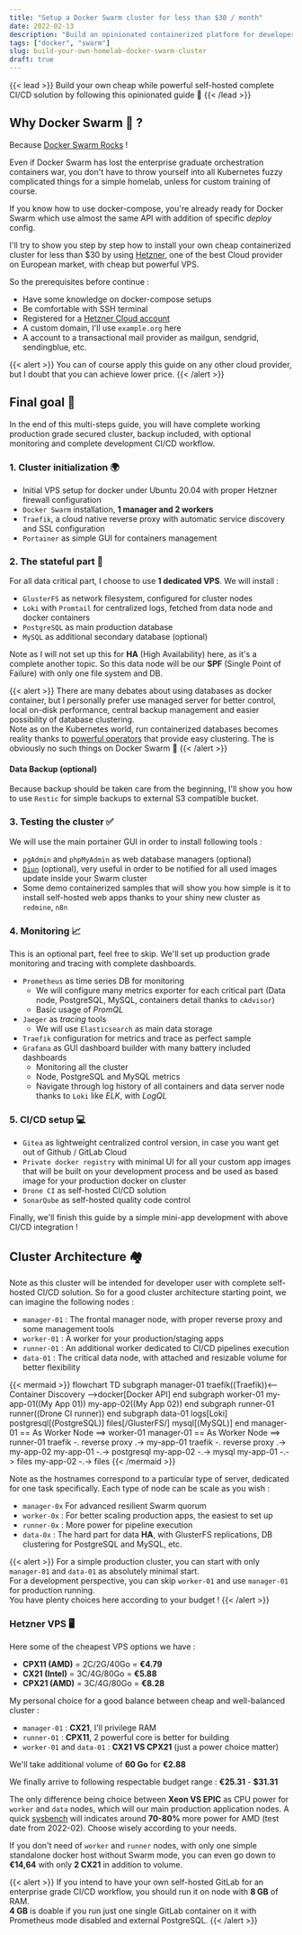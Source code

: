 ```yaml
---
title: "Setup a Docker Swarm cluster for less than $30 / month"
date: 2022-02-13
description: "Build an opinionated containerized platform for developer..."
tags: ["docker", "swarm"]
slug: build-your-own-homelab-docker-swarm-cluster
draft: true
---
```


{{< lead >}}
Build your own cheap while powerful self-hosted complete CI/CD solution by following this opinionated guide 🎉
{{< /lead >}}

## Why Docker Swarm 🧐 ?

Because [Docker Swarm Rocks](https://dockerswarm.rocks/) !

Even if Docker Swarm has lost the enterprise graduate orchestration containers war, you don't have to throw yourself into all Kubernetes fuzzy complicated things for a simple homelab, unless for custom training of course.

If you know how to use docker-compose, you're already ready for Docker Swarm which use almost the same API with addition of specific *deploy* config.

I'll try to show you step by step how to install your own cheap containerized cluster for less than $30 by using [Hetzner](https://www.hetzner.com/), one of the best Cloud provider on European market, with cheap but powerful VPS.

So the prerequisites before continue :

* Have some knowledge on docker-compose setups
* Be comfortable with SSH terminal
* Registered for a [Hetzner Cloud account](https://accounts.hetzner.com/signUp)
* A custom domain, I'll use `example.org` here
* A account to a transactional mail provider as mailgun, sendgrid, sendingblue, etc.

{{< alert >}}
You can of course apply this guide on any other cloud provider, but I doubt that you can achieve lower price.
{{< /alert >}}

## Final goal 🎯

In the end of this multi-steps guide, you will have complete working production grade secured cluster, backup included, with optional monitoring and complete development CI/CD workflow.

### 1. Cluster initialization 🌍

* Initial VPS setup for docker under Ubuntu 20.04 with proper Hetzner firewall configuration
* `Docker Swarm` installation, **1 manager and 2 workers**
* `Traefik`, a cloud native reverse proxy with automatic service discovery and SSL configuration
* `Portainer` as simple GUI for containers management

### 2. The stateful part 💾

For all data critical part, I choose to use **1 dedicated VPS**. We will install :

* `GlusterFS` as network filesystem, configured for cluster nodes
* `Loki` with `Promtail` for centralized logs, fetched from data node and docker containers
* `PostgreSQL` as main production database
* `MySQL` as additional secondary database (optional)

Note as I will not set up this for **HA** (High Availability) here, as it's a complete another topic. So this data node will be our **SPF** (Single Point of Failure) with only one file system and DB.

{{< alert >}}
There are many debates about using databases as docker container, but I personally prefer use managed server for better control, local on-disk performance, central backup management and easier possibility of database clustering.  
Note as on the Kubernetes world, run containerized databases becomes reality thanks to [powerful operators](https://github.com/zalando/postgres-operator) that provide easy clustering. The is obviously no such things on Docker Swarm 🙈
{{< /alert >}}

#### Data Backup (optional)

Because backup should be taken care from the beginning, I'll show you how to use `Restic` for simple backups to external S3 compatible bucket.

### 3. Testing the cluster ✅

We will use the main portainer GUI in order to install following tools :

* `pgAdmin` and `phpMyAdmin` as web database managers (optional)
* [`Diun`](https://crazymax.dev/diun/) (optional), very useful in order to be notified for all used images update inside your Swarm cluster
* Some demo containerized samples that will show you how simple is it to install self-hosted web apps thanks to your shiny new cluster as `redmine`, `n8n`

### 4. Monitoring 📈

This is an optional part, feel free to skip. We'll set up production grade monitoring and tracing with complete dashboards.

* `Prometheus` as time series DB for monitoring
  * We will configure many metrics exporter for each critical part (Data node, PostgreSQL, MySQL, containers detail thanks to `cAdvisor`)
  * Basic usage of *PromQL*
* `Jaeger` as *tracing* tools
  * We will use `Elasticsearch` as main data storage
* `Traefik` configuration for metrics and trace as perfect sample
* `Grafana` as GUI dashboard builder with many battery included dashboards
  * Monitoring all the cluster
  * Node, PostgreSQL and MySQL metrics
  * Navigate through log history of all containers and data server node thanks to `Loki` like *ELK*, with *LogQL*

### 5. CI/CD setup 💻

* `Gitea` as lightweight centralized control version, in case you want get out of Github / GitLab Cloud
* `Private docker registry` with minimal UI for all your custom app images that will be built on your development process and be used as based image for your production docker on cluster
* `Drone CI` as self-hosted CI/CD solution
* `SonarQube` as self-hosted quality code control

Finally, we'll finish this guide by a simple mini-app development with above CI/CD integration !

## Cluster Architecture 🏘️

Note as this cluster will be intended for developer user with complete self-hosted CI/CD solution. So for a good cluster architecture starting point, we can imagine the following nodes :

* `manager-01` : The frontal manager node, with proper reverse proxy and some management tools
* `worker-01` : A worker for your production/staging apps
* `runner-01` : An additional worker dedicated to CI/CD pipelines execution
* `data-01` : The critical data node, with attached and resizable volume for better flexibility

{{< mermaid >}}
flowchart TD
subgraph manager-01
traefik((Traefik))<-- Container Discovery -->docker[Docker API]
end
subgraph worker-01
my-app-01((My App 01))
my-app-02((My App 02))
end
subgraph runner-01
runner((Drone CI runner))
end
subgraph data-01
logs[Loki]
postgresql[(PostgreSQL)]
files[/GlusterFS/]
mysql[(MySQL)]
end
manager-01 == As Worker Node ==> worker-01
manager-01 == As Worker Node ==> runner-01
traefik -. reverse proxy .-> my-app-01
traefik -. reverse proxy .-> my-app-02
my-app-01 -.-> postgresql
my-app-02 -.-> mysql
my-app-01 -.-> files
my-app-02 -.-> files
{{< /mermaid >}}

Note as the hostnames correspond to a particular type of server, dedicated for one task specifically. Each type of node can be scale as you wish :

* `manager-0x` For advanced resilient Swarm quorum
* `worker-0x` : For better scaling production apps, the easiest to set up
* `runner-0x` : More power for pipeline execution
* `data-0x` : The hard part for data **HA**, with GlusterFS replications, DB clustering for PostgreSQL and MySQL, etc.

{{< alert >}}
For a simple production cluster, you can start with only `manager-01` and `data-01` as absolutely minimal start.  
For a development perspective, you can skip `worker-01` and use `manager-01` for production running.  
You have plenty choices here according to your budget !
{{< /alert >}}

### Hetzner VPS 🖥️

Here some of the cheapest VPS options we have :

* **CPX11 (AMD)** = 2C/2G/40Go = **€4.79**
* **CX21 (Intel)** = 3C/4G/80Go = **€5.88**
* **CPX21 (AMD)** = 3C/4G/80Go = **€8.28**

My personal choice for a good balance between cheap and well-balanced cluster :

* `manager-01` : **CX21**, I'll privilege RAM
* `runner-01` : **CPX11**, 2 powerful core is better for building
* `worker-01` and `data-01` : **CX21 VS CPX21** (just a power choice matter)

We'll take additional volume of **60 Go** for **€2.88**

We finally arrive to following respectable budget range : **€25.31** - **$31.31**

The only difference being choice between **Xeon VS EPIC** as CPU power for `worker` and `data` nodes, which will our main production application nodes. A quick [sysbench](https://github.com/akopytov/sysbench) will indicates around **70-80%** more power for AMD (test date from 2022-02).
Choose wisely according to your needs.

If you don't need of `worker` and `runner` nodes, with only one simple standalone docker host without Swarm mode, you can even go down to **€14,64** with only **2 CX21** in addition to volume.

{{< alert >}}
If you intend to have your own self-hosted GitLab for an enterprise grade CI/CD workflow, you should run it on node with **8 GB** of RAM.  
**4 GB** is doable if you run just one single GitLab container on it with Prometheus mode disabled and external PostgreSQL.
{{< /alert >}}
